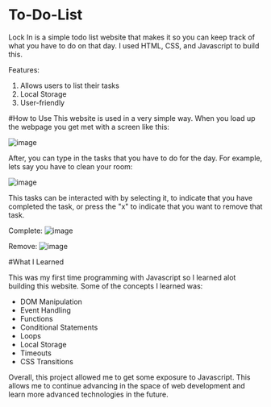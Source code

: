 # To-Do-List
Lock In is a simple todo list website that makes it so you can keep track of what you have to do on that day. I used HTML, CSS, and Javascript to build this.

Features:

1. Allows users to list their tasks
2. Local Storage
3. User-friendly

#How to Use
This website is used in a very simple way. When you load up the webpage you get met with a screen like this:

![image](https://github.com/tlafortune/todolist/assets/120570927/428df6c4-bf7b-43a7-b5f8-5f86abc511d3)

After, you can type in the tasks that you have to do for the day. For example, lets say you have to clean your room:

![image](https://github.com/tlafortune/todolist/assets/120570927/693bf2a1-39fb-4fbb-b15f-5d7d72d50f96)

This tasks can be interacted with by selecting it, to indicate that you have completed the task, or press the "x" to indicate that you want to remove that task.

Complete:
![image](https://github.com/tlafortune/todolist/assets/120570927/fd3150a4-42aa-49b4-a385-191d62fc7e57)

Remove:
![image](https://github.com/tlafortune/todolist/assets/120570927/e89de41e-3706-46d3-b2fc-f91ac24b47d5)


#What I Learned

This was my first time programming with Javascript so I learned alot building this website. Some of the concepts I learned was:

- DOM Manipulation
- Event Handling
- Functions
- Conditional Statements
- Loops
- Local Storage
- Timeouts
- CSS Transitions

Overall, this project allowed me to get some exposure to Javascript. This allows me to continue advancing in the space of web development and learn more advanced technologies in the future.
